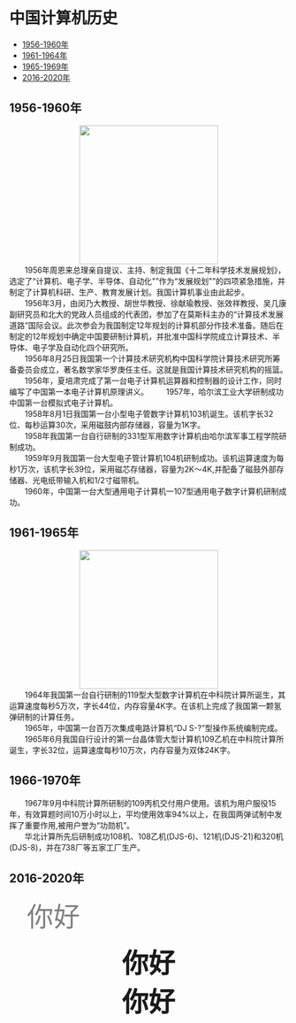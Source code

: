 # 中国计算机历史

- [1956-1960年](#1956-1960年)
- [1961-1964年](#1961-1964年)
- [1965-1969年](#1965-1969年)
- [2016-2020年](#2016-2020年)

## 1956-1960年
  <div align=center><img src="https://raw.githubusercontent.com/lmm327/hello/main/2.png" width="251" height="251"></div>
    &emsp;&emsp;1956年周恩来总理亲自提议、主持、制定我国《十二年科学技术发展规划》，选定了“计算机、电子学、半导体、自动化"”作为“发展规划"”的四项紧急措施，并制定了计算机科研、生产、教育发展计划。我国计算机事业由此起步。<br>
    &emsp;&emsp;1956年3月，由闵乃大教授、胡世华教授、徐献瑜教授、张效祥教授、吴几康副研究员和北大的党政人员组成的代表团，参加了在莫斯科主办的“计算技术发展道路”国际会议。此次参会为我国制定12年规划的计算机部分作技术准备。随后在制定的12年规划中确定中国要研制计算机，并批准中国科学院成立计算技术、半导体、电子学及自动化四个研究所。<br>
    &emsp;&emsp;1956年8月25日我国第一个计算技术研究机构中国科学院计算技术研究所筹备委员会成立，著名数学家华罗庚任主任。这就是我国计算技术研究机构的摇篮。<br>
    &emsp;&emsp;1956年，夏培肃完成了第一台电子计算机运算器和控制器的设计工作，同时编写了中国第一本电子计算机原理讲义。
    &emsp;&emsp;1957年，哈尔滨工业大学研制成功中国第一台模拟式电子计算机。<br>
    &emsp;&emsp;1958年8月1日我国第一台小型电子管数字计算机103机诞生。该机字长32位、每秒运算30次，采用磁鼓内部存储器，容量为1K字。<br>
    &emsp;&emsp;1958年我国第一台自行研制的331型军用数字计算机由哈尔滨军事工程学院研制成功。<br>
    &emsp;&emsp;1959年9月我国第一台大型电子管计算机104机研制成功。该机运算速度为每秒1万次，该机字长39位，采用磁芯存储器，容量为2K～4K,并配备了磁鼓外部存储器、光电纸带输入机和1/2寸磁带机。<br>
    &emsp;&emsp;1960年，中国第一台大型通用电子计算机一107型通用电子数字计算机研制成功。<br> 
  
## 1961-1965年
   <div align=center><img src="https://raw.githubusercontent.com/lmm327/hello/main/1.png" width="251" height="251"></div>
    &emsp;&emsp;1964年我国第一台自行研制的119型大型数字计算机在中科院计算所诞生，其运算速度每秒5万次，字长44位，内存容量4K字。在该机上完成了我国第一颗氢弹研制的计算任务。<br>
    &emsp;&emsp;1965年，中国第一台百万次集成电路计算机“DJ S-?”型操作系统编制完成。<br>
    &emsp;&emsp;1965年6月我国自行设计的第一台晶体管大型计算机109乙机在中科院计算所诞生，字长32位，运算速度每秒10万次，内存容量为双体24K字。<br>
    
## 1966-1970年
   &emsp;&emsp;1967年9月中科院计算所研制的109丙机交付用户使用。该机为用户服役15年，有效算题时间10万小时以上，平均使用效率94%以上，在我国两弹试制中发挥了重要作用,被用户誉为“功勋机”。<br>
    &emsp;&emsp;华北计算所先后研制成功108机、108乙机(DJS-6)、121机(DJS-21)和320机(DJS-8)，并在738厂等五家工厂生产。<br>
    
## 2016-2020年
   &emsp;&emsp;
<font color=gray size=7>你好</font>
<div align=center><font size='700'><b>你好<b></font></div>
<div align=center><font size='7000'><b>你好<b></font></div>

  
